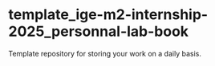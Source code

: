 # template_ige-m2-internship-2025_personnal-lab-book
Template repository for storing your work on a daily basis. 
